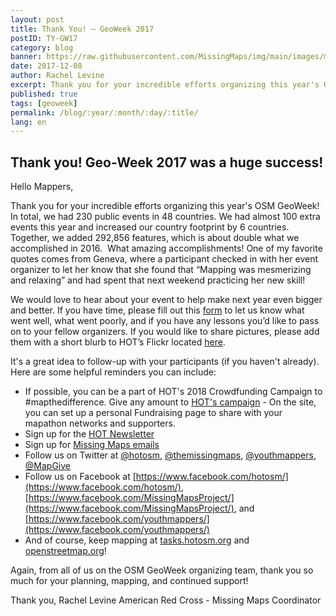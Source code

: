 ```yaml
---
layout: post
title: Thank You! – GeoWeek 2017
postID: TY-GW17
category: blog
banner: https://raw.githubusercontent.com/MissingMaps/img/main/images/missingmaps-blog_20171208_banner_NatGeo.jpg
date: 2017-12-08
author: Rachel Levine
excerpt: Thank you for your incredible efforts organizing this year's OSM GeoWeek!
published: true
tags: [geoweek]
permalink: /blog/:year/:month/:day/:title/
lang: en
---
```


## Thank you! Geo-Week 2017 was a huge success!

Hello Mappers,

Thank you for your incredible efforts organizing this year's OSM GeoWeek! In total, we had 230 public events in 48 countries. We had almost 100 extra events this year and increased our country footprint by 6 countries. Together, we added 292,856 features, which is about double what we accomplished in 2016.  What amazing accomplishments! One of my favorite quotes comes from Geneva, where a participant checked in with her event organizer to let her know that she found that “Mapping was mesmerizing and relaxing” and had spent that next weekend practicing her new skill! 

We would love to hear about your event to help make next year even bigger and better. If you have time, please fill out this [form](https://docs.google.com/forms/d/e/1FAIpQLScKG9bYHIcPdHSnT3Yf700LC0evzCqs-ihI5rkjaAopdcCMOg/viewform) to let us know what went well, what went poorly, and if you have any lessons you’d like to pass on to your fellow organizers. If you would like to share pictures, please add them with a short blurb to HOT’s Flickr located [here](https://www.flickr.com/groups/hotosm/pool/).

It's a great idea to follow-up with your participants (if you haven't already). Here are some helpful reminders you can include:

*	If possible, you can be a part of HOT's 2018 Crowdfunding Campaign to #mapthedifference. Give any amount to [HOT's campaign](https://donate.hotosm.org) - On the site, you can set up a personal Fundraising page to share with your mapathon networks and supporters.
*	Sign up for the [HOT Newsletter](http://eepurl.com/bC7JBj)
*	Sign up for [Missing Maps emails](http://communicatoremail.com/F/QTwz9iBiyP0vavUEMRJ6SQ/) 
*	Follow us on Twitter at [@hotosm](https://twitter.com/hotosm), [@themissingmaps](https://twitter.com/TheMissingMaps), [@youthmappers](https://twitter.com/youthmappers), [@MapGive](https://twitter.com/mapgive)	
*	Follow us on Facebook at [https://www.facebook.com/hotosm/](https://www.facebook.com/hotosm/), [https://www.facebook.com/MissingMapsProject/](https://www.facebook.com/MissingMapsProject/), and [https://www.facebook.com/youthmappers/](https://www.facebook.com/youthmappers/)
*	And of course, keep mapping at [tasks.hotosm.org](tasks.hotosm.org) and [openstreetmap.org](http://www.openstreetmap.org)! 

Again, from all of us on the OSM GeoWeek organizing team, thank you so much for your planning, mapping, and continued support! 

Thank you, 
Rachel Levine
American Red Cross - Missing Maps Coordinator 
